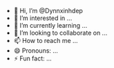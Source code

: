 - 👋 Hi, I’m @Dynnxinhdep
- 👀 I’m interested in ...
- 🌱 I’m currently learning ...
- 💞️ I’m looking to collaborate on ...
- 📫 How to reach me ...
- 😄 Pronouns: ...
- ⚡ Fun fact: ...

<!---
Dynnxinhdep/Dynnxinhdep is a ✨ special ✨ repository because its `README.md` (this file) appears on your GitHub profile.
You can click the Preview link to take a look at your changes.
--->

